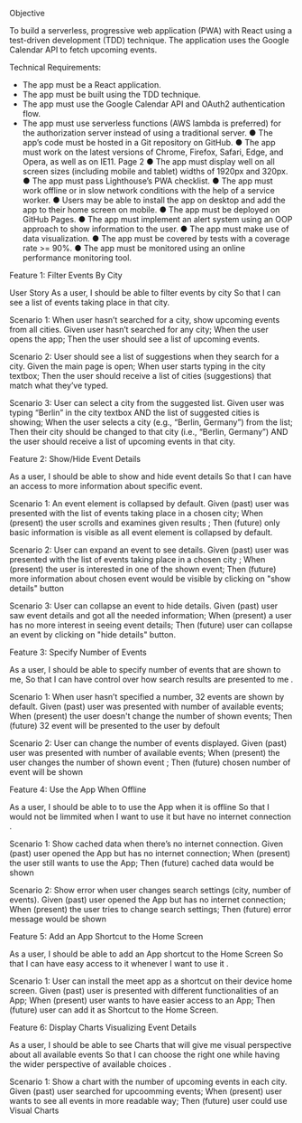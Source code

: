 Objective

To build a serverless, progressive web application (PWA) with React using a
test-driven development (TDD) technique. The application uses the Google
Calendar API to fetch upcoming events.

Technical Requirements:
- The app must be a React application.
- The app must be built using the TDD technique.
- The app must use the Google Calendar API and OAuth2 authentication flow.
- The app must use serverless functions (AWS lambda is preferred) for the authorization server
instead of using a traditional server.
● The app’s code must be hosted in a Git repository on GitHub.
● The app must work on the latest versions of Chrome, Firefox, Safari, Edge, and Opera, as well
as on IE11.
Page 2
● The app must display well on all screen sizes (including mobile and tablet) widths of 1920px
and 320px.
● The app must pass Lighthouse’s PWA checklist.
● The app must work offline or in slow network conditions with the help of a service worker.
● Users may be able to install the app on desktop and add the app to their home screen on
mobile.
● The app must be deployed on GitHub Pages.
● The app must implement an alert system using an OOP approach to show information to the
user.
● The app must make use of data visualization.
● The app must be covered by tests with a coverage rate >= 90%.
● The app must be monitored using an online performance monitoring tool.

Feature 1: Filter Events By City

User Story
As a user,
I should be able to filter events by city
So that I can see a list of events taking place in that city.

Scenario 1: When user hasn’t searched for a city, show upcoming events from all cities.
Given user hasn’t searched for any city;
When the user opens the app;
Then the user should see a list of upcoming events.

Scenario 2: User should see a list of suggestions when they search for a city.
Given the main page is open;
When user starts typing in the city textbox;
Then the user should receive a list of cities (suggestions) that match what they’ve typed.

Scenario 3: User can select a city from the suggested list.
Given user was typing “Berlin” in the city textbox AND the list of suggested cities is showing;
When the user selects a city (e.g., “Berlin, Germany”) from the list;
Then their city should be changed to that city (i.e., “Berlin, Germany”) AND the user should receive a list of upcoming events in that city.

Feature 2: Show/Hide Event Details

As a user,
I should be able to show and hide event details
So that I can have an access to more information about specific event.

Scenario 1: An event element is collapsed by default.
Given (past) user was presented with the list of events taking place in a chosen city;
When (present) the user scrolls and examines given results ;
Then (future) only basic information is visible as all event element is collapsed by default.

Scenario 2: User can expand an event to see details.
Given (past) user was presented with the list of events taking place in a chosen city ;
When (present) the user is interested in one of the shown event;
Then (future) more information about chosen event would be visible by clicking on "show details" button

Scenario 3: User can collapse an event to hide details.
Given (past) user saw event details and got all the needed information;
When (present) a user has no more interest in seeing event details;
Then (future) user can collapse an event by clicking on "hide details" button.

Feature 3: Specify Number of Events

As a user,
I should be able to specify number of events that are shown to me,
So that I can have control over how search results are presented to me .

Scenario 1: When user hasn’t specified a number, 32 events are shown by default.
Given (past) user was presented with number of available events;
When (present) the user doesn't change the number of shown events;
Then (future) 32 event will be presented to the user by defoult

Scenario 2: User can change the number of events displayed.
Given (past) user was presented with number of available events;
When (present) the user changes the number of shown event ;
Then (future) chosen number of event will be shown

Feature 4: Use the App When Offline

As a user,
I should be able to to use the App when it is offline
So that I would not be limmited when I want to use it but have no internet connection .

Scenario 1: Show cached data when there’s no internet connection.
Given (past) user opened the App but has no internet connection;
When (present) the user still wants to use the App;
Then (future) cached data would be shown

Scenario 2: Show error when user changes search settings (city, number of events).
Given (past) user opened the App but has no internet connection;
When (present) the user tries to change search settings;
Then (future) error message would be shown

Feature 5: Add an App Shortcut to the Home Screen

As a user,
I should be able to add an App shortcut to the Home Screen
So that I can have easy access to it whenever I want to use it .

Scenario 1: User can install the meet app as a shortcut on their device home screen.
Given (past) user is presented with different functionalities of an App;
When (present) user wants to have easier access to an App;
Then (future) user can add it as Shortcut to the Home Screen.

Feature 6: Display Charts Visualizing Event Details

As a user,
I should be able to see Charts that will give me visual perspective about all available events
So that I can choose the right one while having the wider perspective of available choices .

Scenario 1: Show a chart with the number of upcoming events in each city.
Given (past) user searched for upcoomming events;
When (present) user wants to see all events in more readable way;
Then (future) user could use Visual Charts
